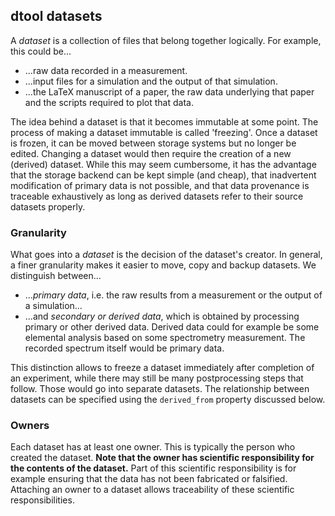 ## dtool datasets

A _dataset_ is a collection of files that belong together logically. For example, this could be...

* ...raw data recorded in a measurement.
* ...input files for a simulation and the output of that simulation.
* ...the LaTeX manuscript of a paper, the raw data underlying that paper and the scripts required to plot that data.

The idea behind a dataset is that it becomes immutable at some point. The process of making a dataset immutable is called 'freezing'. Once a dataset is frozen, it can be moved between storage systems but no longer be edited. Changing a dataset would then require the creation of a new (derived) dataset. While this may seem cumbersome, it has the advantage that the storage backend can be kept simple (and cheap), that inadvertent modification of primary data is not possible, and that data provenance is traceable exhaustively as long as derived datasets refer to their source datasets properly. 

### Granularity

What goes into a _dataset_ is the decision of the dataset's creator. In general, a finer granularity makes it easier to move, copy and backup datasets. We distinguish between...

* ..._primary data_, i.e. the raw results from a measurement or the output of a simulation...
* ...and _secondary or derived data_, which is obtained by processing primary or other derived data. Derived data could for example be some elemental analysis based on some spectrometry measurement. The recorded spectrum itself would be primary data.

This distinction allows to freeze a dataset immediately after completion of an experiment, while there may still be many postprocessing steps that follow. Those would go into separate datasets. The relationship between datasets can be specified using the `derived_from` property discussed below.

### Owners

Each dataset has at least one owner. This is typically the person who created the dataset. __Note that the owner has scientific responsibility for the contents of the dataset.__ Part of this scientific responsibility is for example ensuring that the data has not been fabricated or falsified. Attaching an owner to a dataset allows traceability of these scientific responsibilities.